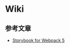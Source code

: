 # Wiki

## 参考文章

- [Storybook for Webpack 5](https://storybook.js.org/blog/storybook-for-webpack-5/)
